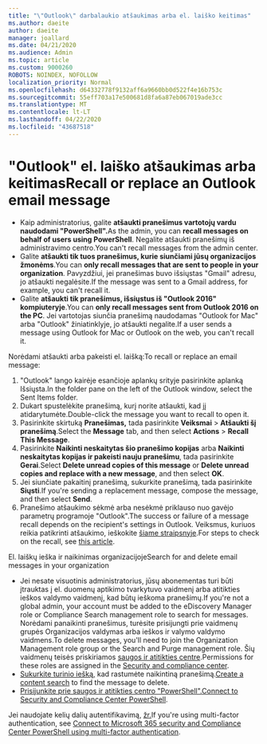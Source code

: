 ```yaml
---
title: "\"Outlook\" darbalaukio atšaukimas arba el. laiško keitimas"
ms.author: daeite
author: daeite
manager: joallard
ms.date: 04/21/2020
ms.audience: Admin
ms.topic: article
ms.custom: 9000260
ROBOTS: NOINDEX, NOFOLLOW
localization_priority: Normal
ms.openlocfilehash: d64332778f9132aff6a9660bb0d522f4e16b753c
ms.sourcegitcommit: 55eff703a17e500681d8fa6a87eb067019ade3cc
ms.translationtype: MT
ms.contentlocale: lt-LT
ms.lasthandoff: 04/22/2020
ms.locfileid: "43687518"
---
```

# <a name="recall-or-replace-an-outlook-email-message"></a><span data-ttu-id="53621-102">"Outlook" el. laiško atšaukimas arba keitimas</span><span class="sxs-lookup"><span data-stu-id="53621-102">Recall or replace an Outlook email message</span></span>

- <span data-ttu-id="53621-103">Kaip administratorius, galite **atšaukti pranešimus vartotojų vardu naudodami "PowerShell".**</span><span class="sxs-lookup"><span data-stu-id="53621-103">As the admin, you can **recall messages on behalf of users using PowerShell**.</span></span> <span data-ttu-id="53621-104">Negalite atšaukti pranešimų iš administravimo centro.</span><span class="sxs-lookup"><span data-stu-id="53621-104">You can't recall messages from the admin center.</span></span>
- <span data-ttu-id="53621-105">Galite **atšaukti tik tuos pranešimus, kurie siunčiami jūsų organizacijos žmonėms**.</span><span class="sxs-lookup"><span data-stu-id="53621-105">You can **only recall messages that are sent to people in your organization**.</span></span> <span data-ttu-id="53621-106">Pavyzdžiui, jei pranešimas buvo išsiųstas "Gmail" adresu, jo atšaukti negalėsite.</span><span class="sxs-lookup"><span data-stu-id="53621-106">If the message was sent to a Gmail address, for example, you can't recall it.</span></span>
- <span data-ttu-id="53621-107">Galite **atšaukti tik pranešimus, išsiųstus iš "Outlook 2016" kompiuteryje**.</span><span class="sxs-lookup"><span data-stu-id="53621-107">You can **only recall messages sent from Outlook 2016 on the PC**.</span></span> <span data-ttu-id="53621-108">Jei vartotojas siunčia pranešimą naudodamas "Outlook for Mac" arba "Outlook" žiniatinklyje, jo atšaukti negalite.</span><span class="sxs-lookup"><span data-stu-id="53621-108">If a user sends a message using Outlook for Mac or Outlook on the web, you can't recall it.</span></span>

<span data-ttu-id="53621-109">Norėdami atšaukti arba pakeisti el. laišką:</span><span class="sxs-lookup"><span data-stu-id="53621-109">To recall or replace an email message:</span></span>

1. <span data-ttu-id="53621-110">"Outlook" lango kairėje esančioje aplankų srityje pasirinkite aplanką Išsiųsta.</span><span class="sxs-lookup"><span data-stu-id="53621-110">In the folder pane on the left of the Outlook window, select the Sent Items folder.</span></span>
1. <span data-ttu-id="53621-111">Dukart spustelėkite pranešimą, kurį norite atšaukti, kad jį atidarytumėte.</span><span class="sxs-lookup"><span data-stu-id="53621-111">Double-click the message you want to recall to open it.</span></span>
1. <span data-ttu-id="53621-112">Pasirinkite skirtuką **Pranešimas,** tada pasirinkite **Veiksmai** > **Atšaukti šį pranešimą**.</span><span class="sxs-lookup"><span data-stu-id="53621-112">Select the **Message** tab, and then select **Actions** > **Recall This Message**.</span></span>
1. <span data-ttu-id="53621-113">Pasirinkite **Naikinti neskaitytas šio pranešimo kopijas** arba **Naikinti neskaitytas kopijas ir pakeisti nauju pranešimu**, tada pasirinkite **Gerai**.</span><span class="sxs-lookup"><span data-stu-id="53621-113">Select **Delete unread copies of this message** or **Delete unread copies and replace with a new message**, and then select **OK**.</span></span>
1. <span data-ttu-id="53621-114">Jei siunčiate pakaitinį pranešimą, sukurkite pranešimą, tada pasirinkite **Siųsti**.</span><span class="sxs-lookup"><span data-stu-id="53621-114">If you're sending a replacement message, compose the message, and then select **Send**.</span></span>
1. <span data-ttu-id="53621-115">Pranešimo atšaukimo sėkmė arba nesėkmė priklauso nuo gavėjo parametrų programoje "Outlook".</span><span class="sxs-lookup"><span data-stu-id="53621-115">The success or failure of a message recall depends on the recipient's settings in Outlook.</span></span> <span data-ttu-id="53621-116">Veiksmus, kuriuos reikia patikrinti atšaukimo, ieškokite [šiame straipsnyje](https://support.office.com/article/35027f88-d655-4554-b4f8-6c0729a723a0).</span><span class="sxs-lookup"><span data-stu-id="53621-116">For steps to check on the recall, see [this article](https://support.office.com/article/35027f88-d655-4554-b4f8-6c0729a723a0).</span></span>

<span data-ttu-id="53621-117">El. laiškų ieška ir naikinimas organizacijoje</span><span class="sxs-lookup"><span data-stu-id="53621-117">Search for and delete email messages in your organization</span></span>

- <span data-ttu-id="53621-118">Jei nesate visuotinis administratorius, jūsų abonementas turi būti įtrauktas į el. duomenų aptikimo tvarkytuvo vaidmenį arba atitikties ieškos valdymo vaidmenį, kad būtų ieškoma pranešimų.</span><span class="sxs-lookup"><span data-stu-id="53621-118">If you're not a global admin, your account must be added to the eDiscovery Manager role or Compliance Search management role to search for messages.</span></span> <span data-ttu-id="53621-119">Norėdami panaikinti pranešimus, turėsite prisijungti prie vaidmenų grupės Organizacijos valdymas arba ieškos ir valymo valdymo vaidmens.</span><span class="sxs-lookup"><span data-stu-id="53621-119">To delete messages, you'll need to join the Organization Management role group or the Search and Purge management role.</span></span> <span data-ttu-id="53621-120">Šių vaidmenų teisės priskiriamos [saugos ir atitikties centre](https://go.microsoft.com/fwlink/?linkid=2083731).</span><span class="sxs-lookup"><span data-stu-id="53621-120">Permissions for these roles are assigned in the [Security and compliance center](https://go.microsoft.com/fwlink/?linkid=2083731).</span></span>
- <span data-ttu-id="53621-121">[Sukurkite turinio iešką,](https://docs.microsoft.com/office365/securitycompliance/content-search) kad rastumėte naikintiną pranešimą.</span><span class="sxs-lookup"><span data-stu-id="53621-121">[Create a content search](https://docs.microsoft.com/office365/securitycompliance/content-search) to find the message to delete.</span></span>
- <span data-ttu-id="53621-122">[Prisijunkite prie saugos ir atitikties centro "PowerShell".](https://docs.microsoft.com/powershell/exchange/office-365-scc/connect-to-scc-powershell/connect-to-scc-powershell?view=exchange-ps)</span><span class="sxs-lookup"><span data-stu-id="53621-122">[Connect to Security and Compliance Center PowerShell](https://docs.microsoft.com/powershell/exchange/office-365-scc/connect-to-scc-powershell/connect-to-scc-powershell?view=exchange-ps).</span></span>

<span data-ttu-id="53621-123">Jei naudojate kelių dalių autentifikavimą, [žr.](https://docs.microsoft.com/powershell/exchange/office-365-scc/connect-to-scc-powershell/mfa-connect-to-scc-powershell?view=exchange-ps)</span><span class="sxs-lookup"><span data-stu-id="53621-123">If you're using multi-factor authentication, see [Connect to Microsoft 365 security and Compliance Center PowerShell using multi-factor authentication](https://docs.microsoft.com/powershell/exchange/office-365-scc/connect-to-scc-powershell/mfa-connect-to-scc-powershell?view=exchange-ps).</span></span>